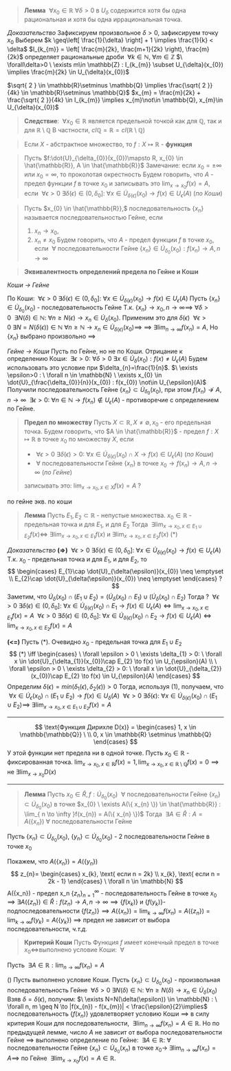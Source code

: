 >**Лемма**
>$\ \forall x_{0}\in \mathbb{R} \ \forall\delta>0$ в $U_{\delta}$ содержится хотя бы одна рациональная и хотя бы одна иррациональная точка.

*Доказательство*
Зафиксируем произвольное $\delta>0$, зафиксируем точку $x_{0}$
Выберем $k \geq\left[ \frac{1}{\delta} \right] + 1 \implies \frac{1}{k} < \delta$
$I_{k_{m}} = \left[ \frac{m}{2k}, \frac{m+1}{2k} \right), \frac{m}{2k}$ определяет рациональные дроби $\ \forall k\in \mathbb{N}, \ \forall m\in \mathbb{Z}$
$\ \forall\delta>0 \ \exists m\in \mathbb{Z} : I_{k_{m}} \subset U_{\delta}(x_{0}) \implies \frac{m}{2k} \in U_{\delta}(x_{0})$

$\sqrt{ 2 } \in \mathbb{R}\setminus \mathbb{Q} \implies \frac{\sqrt{ 2 }}{4k} \in \mathbb{R}\setminus \mathbb{Q}$
$x_{m} = \frac{m}{2k} + \frac{\sqrt{ 2 }}{4k} \in I_{k_{m}} \implies x_{m}\not\in \mathbb{Q}, x_{m}\in U_{\delta}(x_{0})$

> **Следствие**: 
> $\ \forall x_{0}\in \mathbb{R}$ является предельной точкой как для $\mathbb{Q}$, так и для $\mathbb{R}\setminus \mathbb{Q}$
> В частности, $cl\mathbb{Q} = \mathbb{R} = cl(\mathbb{R}\setminus \mathbb{Q})$

>Если $X$ - абстрактное множество, то $f:X\mapsto \mathbb{R}$ - **функция**

>Пусть $f:\dot{U}_{\delta_{0}}(x_{0})\mapsto R, x_{0} \in \hat{\mathbb{R}}, A \in \hat{\mathbb{R}}$
>Замечание: если $x_{0} = \pm \infty$ или $x_{0} = \infty$, то проколотая окрестность
>Будем говорить, что $A$ - предел функции $f$ в точке $x_{0}$ и записывать
>это $\lim_{ x \to x_{0} }f(x)=A$, если 
>$\ \forall \epsilon > 0 \ \exists \delta(\epsilon) \in (0, \delta_{0}] : \ \forall x \in \dot{U}_{\delta(\epsilon)}(x_{0}) \to f(x) \in U_{\epsilon}(A)$ (*по Коши*)

>Пусть $x_{0} \in \hat{\mathbb{R}},$ последовательность $\{ x_{n} \}$ называется последовательностью Гейне, если
>1) $x_{n} \to x_{0}$, 
>2) $x_{n} \neq x_{0}$
>Будем говорить, что $A$ - предел функции $f$ в точке $x_{0}$, если
>$\ \forall$ последовательности Гейне $\{ x_{n} \} \in \dot{U}_{\delta_{0}}(x_{0}) :f(x_{n}) \to A, n \to \infty$

>**Эквивалентность определений предела по Гейне и Коши**

*Коши -> Гейне*

По Коши: $\ \forall \epsilon > 0 \ \exists \delta(\epsilon) \in (0, \delta_{0}] : \ \forall x \in \dot{U}_{\delta(\epsilon)}(x_{0}) \to f(x) \in U_{\epsilon}(A)$
Пусть $\{x_{n}\} \in \dot{U}_{\delta_{0}}(x_{0})$ - последовательность Гейне
Т.к. $\{ x_{n} \} \to x_{0}, n\to \infty\implies \ \forall\delta>0\ \ \exists N(\delta) \in \mathbb{N} : \ \forall n \geq N(\epsilon) \to x_{n} \in \dot{U}_{\delta}(x_{0})$. Применим это для $\delta(\epsilon)$
$\ \forall \epsilon >0 \ \exists N = N(\delta(\epsilon)) \in \mathbb{N} \ \forall n \geq \mathbb{N} \to x_{n} \in \dot{U}_{\delta(\epsilon)}(x_{0})\implies$ $\implies \ \exists \lim_{ n \to \infty } f(x_{n}) = A$, Но $\{ x_{n} \}$ выбрано произвольно $\implies$

*Гейне -> Коши*
Пусть по Гейне, но не по Коши.
Отрицание к определению Коши: $\ \exists\epsilon>0:\ \forall\delta>0\ \exists x\in \dot{U}_{\delta}(x_{0}) : f(x) \neq U_{\epsilon}(A)$
Будем использовать это условие при $\delta_{n}=\frac{1}{n}$.
$\ \exists \epsilon>0 : \ \forall n \in \mathbb{N} \ \exists x_{0} \in \dot{U}_{\frac{\delta_{0}}{n}}(x_{0}) : f(x_{0}) \not\in U_{\epsilon}(A)$
Получили последовательность Гейне $\{ x_{n} \} \subset \dot{U}_{\delta_{0}}(x_{0})$, при этом $f(x_{n}) \not\to A, n \to \infty$
$\ \exists\epsilon>0:\ \forall n\in \mathbb{N} \to f(x_{n}) \not\in U_{\epsilon}(A)$ - противоречие с определением по Гейне.

>**Предел по множеству**
>Пусть $X \subset \mathbb{R}, X \neq \emptyset, x_{0}$ - его предельная точка. 
>Будем говорить, что $A \in \hat{\mathbb{R}}$ - предел $f:X\mapsto \mathbb{R}$ в точке $x_{0}$ по
>множеству $X$, если 
>- $\ \forall\epsilon>0 \ \exists \delta(\epsilon)>0 : \ \forall x\in \dot{U}_{\delta(\epsilon)}(x_{0})\cap X \to f(x) \in U_{\epsilon}(A)$ (*по Коши*)
>- $\ \forall$ последовательности Гейне $\{ x_{n} \}$ в точке $x_{0} \to f(x_{n}) \to A, n\to \infty$ (*по Гейне*)
>
>записывать это: $\lim_{ x \to x_{0}, x \in X }f(x) = A$ ?

по гейне экв. по коши

>**Лемма**
>Пусть $E_{1}, E_{2} \subset \mathbb{R}$ - непустые множества.
>$x_{0}\in \mathbb{R}$ - предельная точка и для $E_{1}$, и для $E_{2}$
>Тогда $\ \exists \lim_{ x \to x_{0}, x \in E_{1}\cup E_{2} }f(x) \iff \ \exists \lim_{ x \to x_{0}, x \in E_{1} }f(x)$ и $\exists \lim_{ x \to x_{0}, x \in E_{2} }f(x)$ (\*)

*Доказательство*
**(=>)**
$\ \forall \epsilon > 0 \ \exists \delta(\epsilon) \in (0, \delta_{0}] : \ \forall x \in \dot{U}_{\delta(\epsilon)}(x_{0}) \to f(x) \in U_{\epsilon}(A)$
Т.к. $x_{0}$ - предельная точка и для $E_{1}$, и для $E_{2}$, то
$$
\begin{cases}
E_{1}\cap \dot{U}_{\delta(\epsilon)}(x_{0}) \neq \emptyset \\
E_{2}\cap \dot{U}_{\delta(\epsilon)}(x_{0}) \neq \emptyset
\end{cases} ?
$$
Заметим, что $\dot{U}_{\delta}(x_{0}) \cap (E_{1} \cup E_{2}) = (\dot{U}_{\delta}(x_{0}) \cap E_{1}) \cup (\dot{U}_{\delta}(x_{0}) \cap E_{2})$
Тогда ?
$\ \forall \epsilon > 0 \ \exists \delta(\epsilon) \in (0, \delta_{0}] : \ \forall x \in \dot{U}_{\delta(\epsilon)}(x_{0})\cap E_{1} \to f(x) \in U_{\epsilon}(A) \iff \lim_{ x \to x_{0}, x \in E_{1} }f(x) = A$
$\ \forall \epsilon > 0 \ \exists \delta(\epsilon) \in (0, \delta_{0}] : \ \forall x \in \dot{U}_{\delta(\epsilon)}(x_{0})\cap E_{2} \to f(x) \in U_{\epsilon}(A) \iff \lim_{ x \to x_{0}, x \in E_{2} }f(x) = A$

**(<=)**
Пусть (\*). Очевидно $x_{0}$ - предельная точка для $E_{1}\cup E_{2}$
$$
(*) \iff
\begin{cases}
\ \forall \epsilon > 0 \ \exists \delta_{1}  > 0: \ \forall x \in \dot{U}_{\delta_{1}}(x_{0})\cap E_{2} \to f(x) \in U_{\epsilon}(A) \\
\ \forall \epsilon > 0 \ \exists \delta_{2}  > 0: \ \forall x \in \dot{U}_{\delta_{2}}(x_{0})\cap E_{2} \to f(x) \in U_{\epsilon}(A)
\end{cases}
$$
Определим $\delta(\epsilon) = min(\delta_{1}(\epsilon), \delta_{2}(\epsilon)) > 0$
Тогда, используя (1), получаем, что $\ \forall x\in \dot{U}_{\epsilon}(x_{0}) \cap (E_{1}\cup E_{2}) \to f(x) \in U_{\delta}(A)$
$\ \forall\epsilon>0 \ \exists\delta(\epsilon): \ \forall x \in \dot{U}_{\delta(\epsilon)}(x_{0}) \cap (E_{1} \cup E_{2}) \implies \ \exists \lim_{ x \to x_{0}, x \in E_{1}\cup E_{2} }f(x)=A$
___
$$
\text{Функция Дирихле D(x)} =
\begin{cases}
1, x \in \mathbb{\mathbb{Q}} \ \\
0, x \in \mathbb{R} \setminus \mathbb{Q}
\end{cases}
$$
У этой функции нет предела ни в одной точке.
Пусть $x_{0} \in \mathbb{R}$ - фиксированная точка.
$\lim_{ x \to x_{0}, x \in \mathbb{R} }f(x) = 1, \lim_{ x \to x_{0}, x \in \mathbb{R} \setminus \mathbb{Q} }f(x) = 0 \implies \text{не } \exists \lim_{ x \to x_{0} }D(x)$

___
>**Лемма**
>Пусть $x_{0}\in \hat{R}, f:\dot{U}_{\delta_{0}}(x_{0})$
>$\ \forall$ последовательности Гейне $\{ x_{n} \} \subset \dot{U}_{\delta_{0}}(x_{0})$ в точке $x_{0} \ \exists A(\{ x_{n} \}) \in \hat{\mathbb{R}} : \lim_{ n \to \infty }f(x_{n}) = A(\{ x_{n} \})$
>Тогда $\ \exists A \in \hat{R} : A=A(\{ x_{n} \}) \ \forall$ последовательности Гейне

Пусть $\{ x_{n} \} \subset \dot{U}_{\delta_{0}}(x_{0})$, $\{ y_{n} \} \subset \dot{U}_{\delta_{0}}(x_{0})$ - 2 последовательности Гейне в точке $x_{0}$

Покажем, что $A(\{ x_{n} \}) = A(\{ y_{n} \})$
$$
z_{n}=
\begin{cases}
x_{k}, \text{ если n = 2k} \\
x_{k}, \text{ если n = 2k - 1}
\end{cases}
\ \forall n \in \mathbb{N}
$$
A({x_n}) - предел x_n
$\{ z_{n} \}_{n=1}^\infty$ - последовательность Гейне в точке $x_{0}$ $\implies \ \exists A(\{ z_{n} \}) \in \hat{R} : f(z_{n}) \to A, n\to \infty \implies \{ f(x_{k}) \}$ и  $\{ f(y_{k}) \}$- подпоследовательности $\{ f(z_{n}) \} \implies A(\{ x_{n} \}) = \lim_{ k \to \infty }f(x_{n}) = A(\{ z_{n} \}) = \lim_{ k \to \infty }f(y_{k}) = A(\{ y_{k} \})$
$\implies$ предел не зависит от выбора последовательности, *ч.т.д.*

>**Критерий Коши**
>Пусть 
>Функция $f$ имеет конечный предел в точке $x_{0} \iff$выполнено 
>условие Коши: $\ \forall$

Пусть $\ \exists A \in \mathbb{R} : \lim_{ n \to \infty }f(x_{n}) = A$

()
Пусть выполнено условие Коши.
Пусть $\{ x_{n} \}\subset U_{\delta_{0}}(x_{0})$ - произвольная последовательность Гейне
$\ \forall \delta>0 \ \exists N(\delta) \in \mathbb{N}: \ \forall n \geq N(\delta) \to x_{n} \in \dot{U}_{\delta}(x_{0})$
Взяв $\delta=\delta(\epsilon)$, получим: $\ \exists N=N(\delta(\epsilon)) \in \mathbb{N} : \ \forall n, m \geq N \to |f(x_{n}) - f(x_{m})| < \frac{\epsilon}{2}\implies$ последовательность $\{ f(x_{n}) \}$ удовлетворяет условию Коши $\implies$ в силу критерия Коши для последовательности, $\ \exists \lim_{ n \to \infty }f(x_{n}) = A \in \mathbb{R}$.
Но по предыдущей лемме, число $A$ не зависит от выбора последовательности Гейне $\implies$ выполнено определение по Гейне: $\ \exists A \in \mathbb{R}:\ \forall$ последовательности Гейне $\{ x_{n} \}\subset \dot{U}_{\delta_{0}}(x_{n})$ в точке $x_{0} \to \ \exists \lim_{ n \to \infty }f(x_{n})=A \implies$ по Гейне $\ \exists \lim_{ x \to x_{0} }f(x)=A\in \mathbb{R}$.

